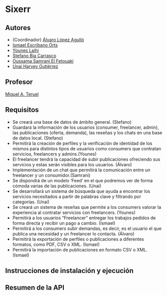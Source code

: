 # Sixerr
[//]: # (Incluid aquí la descripción de vuestra aplicación. Por cierto, así se ponen comentarios en Markdown)

## Autores

* (Coordinador) [Álvaro López Agulló](https://github.com/alvarolopez6)
* [Ismael Escribano Orts](https://github.com/Ismael-Escribano)
* [Younes Laihi](https://github.com/youneslaihi744)
* [Stefano Bia Carrasco](https://github.com/Stefano-UA)
* [Oussama Samrani El Fetouaki](https://github.com/Samrani205)
* [Unai Harvey Gutiérrez](https://github.com/unaiua)

## Profesor
[//]: # (Dejad a quien corresponda)
[Miguel A. Teruel](https://github.com/materuel-ua)

## Requisitos
[//]: # (Indicad aquí los requisitos de vuestra aplicación, así como el alumno responsable de cada uno de ellos)
* Se creará una base de datos de ámbito general. (Stefano) 
* Guardará la información de los usuarios (consumer, freelancer, admin), las publicaciones (oferta, demanda), las reseñas y los chats en una base de datos local. (Stefano) 
* Permitirá la creación de perfiles y la verificación de identidad de los mismos para distintos tipos de usuarios como consumers que contratan servicios, freelancers y admins.(Younes) 
* El freelancer tendrá la capacidad de subir publicaciones ofreciendo sus servicios y estas serán visibles para los usuarios. (Álvaro) 
* Implementación de un chat que permitirá la comunicación entre un freelancer y un consumidor.(Samrani) 
* Se dispondrá de un modelo ‘Feed’ en el que podremos ver de forma cómoda varias de las publicaciones. (Unai) 
* Se desarrollará un sistema de búsqueda que ayuda a encontrar los servicios necesitados a partir de palabras clave y filtrando por categorías. (Unai) 
* Se creará un sistema de reseñas que permite a los consumers valorar la experiencia al contratar servicios con freelancers. (Younes) 
* Permitirá a los usuarios “Freelancer” entregar los trabajos pedidos de forma directa y recibir un pago a cambio. (Ismael) 
* Permitirá a los consumers subir demandas, es decir, es el usuario el que publica una necesidad y un freelancer lo contacta. (Álvaro) 
* Permitirá la exportación de perfiles o publicaciones a diferentes formatos, como PDF, CSV o XML. (Ismael) 
* Permitirá la importación de publicaciones en formato CSV o XML. (Ismael) 

## Instrucciones de instalación y ejecución
[//]: # (Indicad aquí qué habría que hacer para ejecutar vuestra aplicación)

## Resumen de la API
[//]: # (Cuando tengáis la API, añadiréis aquí la descripción de las diferentes llamadas.)
[//]: # (Para la evaluación por pares, indicaréis aquí las diferentes opciones de vuestro menú textual, especificando para qué sirve cada una de ellas)
